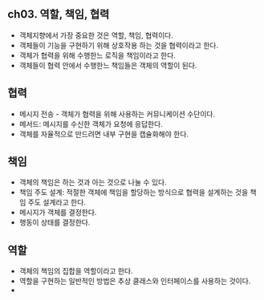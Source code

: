 ## ch03. 역할, 책임, 협력
- 객체지향에서 가장 중요한 것은 역할, 책임, 협력이다.
- 객체들이 기능을 구현하기 위해 상호작용 하는 것을 협력이라고 한다.
- 객체가 협력을 위해 수행한느 로직을 책임이라고 한다.
- 객체들이 협력 안에서 수행한느 책임들은 객체의 역할이 된다.

## 협력
- 메시지 전송 - 객체가 협력을 위해 사용하는 커뮤니케이션 수단이다.
- 메서드: 메시지를 수신한 객체가 요청에 응답한다.
- 객체를 자율적으로 만드려면 내부 구현을 캡슐화해야 한다.

## 책임
- 객체의 책임은 하는 것과 아는 것으로 나눌 수 있다.
- 책임 주도 설계: 적절한 객체에 책임을 할당하는 방식으로 협력을 설계하는 것을 책임 주도 설계라고 한다.
- 메시지가 객체를 결정한다.
- 행동이 상태를 결정한다.

## 역할
- 객체의 책임의 집합을 역할이라고 한다.
- 역할을 구현하는 일반적인 방법은 추상 클래스와 인터페이스를 사용하는 것이다.
- 
